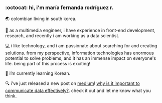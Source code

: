 ### :octocat: hi, i'm maría fernanda rodríguez r.

:earth_asia: colombian living in south korea.

:dart: as a multimedia engineer, i have experience in front-end development, research, and recently i am working as a data scientist.

:computer: i like technology, and i am passionate about searching for and creating solutions. from my perspective, information technologies has enormous potential to solve problems, and it has an immense impact on everyone's life. being part of this process is exciting!

🫰 i’m currently learning Korean.

:mag: i've just released a new post on [medium](https://mafda.medium.com)! [why is it important to communicate data effectively?]([https://mafda.medium.com/](https://mafda.medium.com/why-is-it-important-to-communicate-data-effectively-949fd0375c0f)). check it out and let me know what you think.

<!--
**mafda/mafda** is a ✨ _special_ ✨ repository because its `README.md` (this file) appears on your GitHub profile.

Here are some ideas to get you started:

- 🔭 I’m currently working on ...
- 🌱 I’m currently learning ...
- 👯 I’m looking to collaborate on ...
- 🤔 I’m looking for help with ...
- 💬 Ask me about ...
- 📫 How to reach me: ...
- 😄 Pronouns: ...
- ⚡ Fun fact: ...
-->
